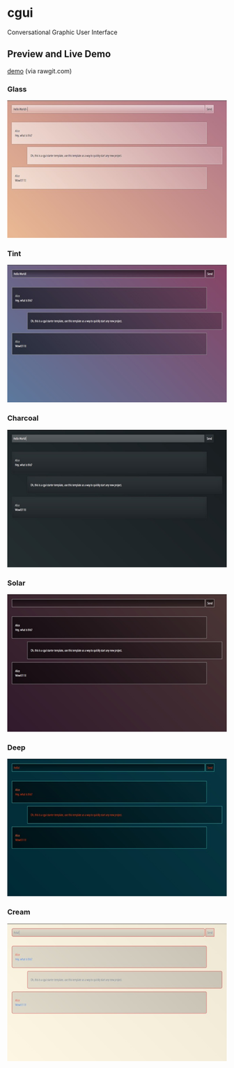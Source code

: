 # cgui
Conversational Graphic User Interface

## Preview and Live Demo

[demo](https://rawgit.com/fantasyui-com/cgui/master/dist/index.html) (via rawgit.com)

### Glass
![Glass](screenshot-a.jpg)

### Tint
![Tint](screenshot-b.jpg)

### Charcoal
![Charcoal](screenshot-c.jpg)

### Solar
![Solar](screenshot-d.jpg)

### Deep
![Deep](screenshot-e.jpg)

### Cream
![Cream](screenshot-f.jpg)
